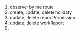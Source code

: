1. observer by me route
2. create, update, delete holidaty
3. update, delete reportPermission
4. update, delete workReport
5.
